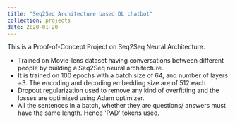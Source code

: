 ```yaml
---
title: "Seq2Seq Architecture based DL chatbot"
collection: projects
date: 2020-01-20
---
```


This is a Proof-of-Concept Project on Seq2Seq Neural Architecture.
- Trained on Movie-lens dataset having conversations between different people by building a Seq2Seq neural architecture.
- It is trained on 100 epochs with a batch size of 64, and number of layers =3. The encoding and decoding embedding size are of 512 each.
- Dropout regularization used to remove any kind of overfitting and the losses are optimized using Adam optimizer.
- All the sentences in a batch, whether they are questions/ answers must have the same length. Hence  'PAD' tokens used.

